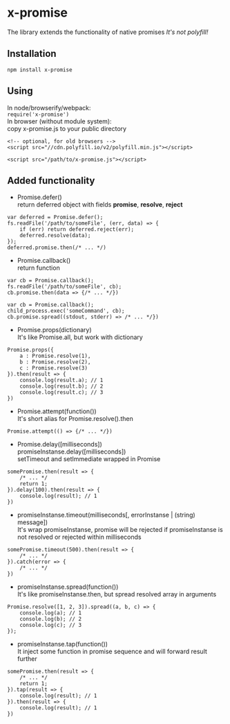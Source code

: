 # x-promise
The library extends the functionality of native promises
*It's not polyfill!*

## Installation
`npm install x-promise`

## Using
In node/browserify/webpack:<br/>
`require('x-promise')`<br/>
In browser (without module system):<br/>
copy x-promise.js to your public directory<br/>
```
<!-- optional, for old browsers -->
<script src="//cdn.polyfill.io/v2/polyfill.min.js"></script>

<script src="/path/to/x-promise.js"></script>
```

## Added functionality
- Promise.defer()<br/>
return deferred object with fields **promise**, **resolve**, **reject**<br/>
```
var deferred = Promise.defer();
fs.readFile('/path/to/someFile', (err, data) => {
    if (err) return deferred.reject(err);
    deferred.resolve(data);
});
deferred.promise.then(/* ... */)
```

- Promise.callback()<br/>
return function<br/>
```
var cb = Promise.callback();
fs.readFile('/path/to/someFile', cb);
cb.promise.then(data => {/* ... */})

var cb = Promise.callback();
child_process.exec('someCommand', cb);
cb.promise.spread((stdout, stderr) => /* ... */})
```

- Promise.props(dictionary)<br/>
It's like Promise.all, but work with dictionary<br/>
```
Promise.props({
    a : Promise.resolve(1),
    b : Promise.resolve(2),
    c : Promise.resolve(3)
}).then(result => {
    console.log(result.a); // 1
    console.log(result.b); // 2
    console.log(result.c); // 3
})
```

- Promise.attempt(function())<br/>
It's short alias for Promise.resolve().then<br/>
```
Promise.attempt(() => {/* ... */})
```

- Promise.delay([milliseconds])<br/>
promiseInstanse.delay([milliseconds])<br/>
setTimeout and setImmediate wrapped in Promise
```
somePromise.then(result => {
    /* ... */
    return 1;
}).delay(100).then(result => {
    console.log(result); // 1
})
```

- promiseInstanse.timeout(milliseconds[, errorInstanse | (string) message])<br/>
It's wrap promiseInstanse, promise will be rejected if promiseInstanse is not resolved or rejected within milliseconds<br/>
```
somePromise.timeout(500).then(result => {
    /* ... */
}).catch(error => {
    /* ... */
})
```

- promiseInstanse.spread(function())<br/>
It's like promiseInstanse.then, but spread resolved array in arguments<br/>
```
Promise.resolve([1, 2, 3]).spread((a, b, c) => {
    console.log(a); // 1
    console.log(b); // 2
    console.log(c); // 3
});
```

- promiseInstanse.tap(function())<br/>
It inject some function in promise sequence and will forward result further
```
somePromise.then(result => {
    /* ... */
    return 1;
}).tap(result => {
    console.log(result); // 1
}).then(result => {
    console.log(result); // 1
})
```
